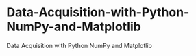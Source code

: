 # Data-Acquisition-with-Python-NumPy-and-Matplotlib
Data Acquisition with Python NumPy and Matplotlib
